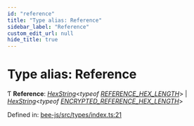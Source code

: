 ```yaml
---
id: "reference"
title: "Type alias: Reference"
sidebar_label: "Reference"
custom_edit_url: null
hide_title: true
---
```


# Type alias: Reference

Ƭ **Reference**: [*HexString*](utils.hex.hexstring.md)<*typeof* [*REFERENCE\_HEX\_LENGTH*](../variables/reference_hex_length.md)\> \| [*HexString*](utils.hex.hexstring.md)<*typeof* [*ENCRYPTED\_REFERENCE\_HEX\_LENGTH*](../variables/encrypted_reference_hex_length.md)\>

Defined in: [bee-js/src/types/index.ts:21](https://github.com/ethersphere/bee-js/blob/ce4d3fa/src/types/index.ts#L21)
